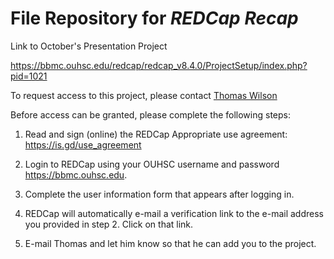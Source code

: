 File Repository for *REDCap Recap*
============
Link to October's Presentation Project

https://bbmc.ouhsc.edu/redcap/redcap_v8.4.0/ProjectSetup/index.php?pid=1021

To request access to this project, please contact [Thomas Wilson](thomas-wilson@ouhsc.edu)

Before access can be granted, please complete the following steps:

1. Read and sign (online) the REDCap Appropriate use agreement:
  https://is.gd/use_agreement
  
1. Login to REDCap using your OUHSC username and password https://bbmc.ouhsc.edu.
1. Complete the user information form that appears after logging in.
1. REDCap will automatically e-mail a verification link to the e-mail address you provided in step 2.  Click on that link.
1. E-mail Thomas and let him know so that he can add you to the project.

